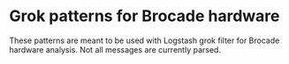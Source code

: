 Grok patterns for Brocade hardware
==================================

These patterns are meant to be used with Logstash grok filter for Brocade hardware analysis.
Not all messages are currently parsed.
